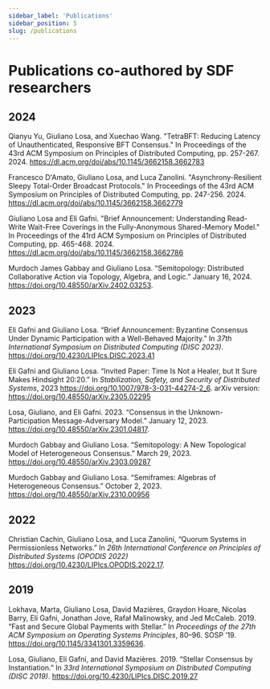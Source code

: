 ```yaml
---
sidebar_label: 'Publications'
sidebar_position: 5
slug: /publications
---
```


# Publications co-authored by SDF researchers

## 2024

Qianyu Yu, Giuliano Losa, and Xuechao Wang. "TetraBFT: Reducing Latency of Unauthenticated, Responsive BFT Consensus." In Proceedings of the 43rd ACM Symposium on Principles of Distributed Computing, pp. 257-267. 2024.
https://dl.acm.org/doi/abs/10.1145/3662158.3662783

Francesco D'Amato, Giuliano Losa, and Luca Zanolini. "Asynchrony-Resilient Sleepy Total-Order Broadcast Protocols." In Proceedings of the 43rd ACM Symposium on Principles of Distributed Computing, pp. 247-256. 2024.
https://dl.acm.org/doi/abs/10.1145/3662158.3662779

Giuliano Losa and Eli Gafni. "Brief Announcement: Understanding Read-Write Wait-Free Coverings in the Fully-Anonymous Shared-Memory Model." In Proceedings of the 41rd ACM Symposium on Principles of Distributed Computing, pp. 465-468. 2024.
https://dl.acm.org/doi/abs/10.1145/3662158.3662786

Murdoch James Gabbay and Giuliano Losa. “Semitopology: Distributed Collaborative Action via Topology, Algebra, and Logic.” January 16, 2024. https://doi.org/10.48550/arXiv.2402.03253.

## 2023

Eli Gafni and Giuliano Losa. “Brief Announcement: Byzantine Consensus Under Dynamic Participation with a Well-Behaved Majority.” In *37th International Symposium on Distributed Computing (DISC 2023)*. https://doi.org/10.4230/LIPIcs.DISC.2023.41

Eli Gafni and Giuliano Losa. “Invited Paper: Time Is Not a Healer, but It Sure Makes Hindsight 20:20.” In *Stabilization, Safety, and Security of Distributed Systems*, 2023
https://doi.org/10.1007/978-3-031-44274-2_6.
arXiv version: https://doi.org/10.48550/arXiv.2305.02295

Losa, Giuliano, and Eli Gafni. 2023. “Consensus in the Unknown-Participation Message-Adversary Model.” January 12, 2023. https://doi.org/10.48550/arXiv.2301.04817.

Murdoch Gabbay and Giuliano Losa. “Semitopology: A New Topological Model of Heterogeneous Consensus.” March 29, 2023. https://doi.org/10.48550/arXiv.2303.09287

Murdoch Gabbay and Giuliano Losa. “Semiframes: Algebras of Heterogeneous Consensus.” October 2, 2023. https://doi.org/10.48550/arXiv.2310.00956

## 2022

Christian Cachin, Giuliano Losa, and Luca Zanolini, “Quorum Systems in Permissionless Networks.” In *26th International Conference on Principles of Distributed Systems (OPODIS 2022)* https://doi.org/10.4230/LIPIcs.OPODIS.2022.17.

## 2019

Lokhava, Marta, Giuliano Losa, David Mazières, Graydon Hoare, Nicolas Barry, Eli Gafni, Jonathan Jove, Rafał Malinowsky, and Jed McCaleb. 2019. “Fast and Secure Global Payments with Stellar.” In *Proceedings of
the 27th ACM Symposium on Operating Systems Principles*, 80–96. SOSP
’19. https://doi.org/10.1145/3341301.3359636.

Losa, Giuliano, Eli Gafni, and David Mazières. 2019. “Stellar Consensus by Instantiation.” In *33rd International Symposium on Distributed Computing (DISC 2019)*. https://doi.org/10.4230/LIPIcs.DISC.2019.27
